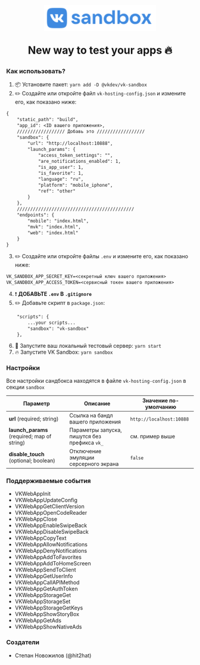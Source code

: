 <h1 align="center">
  <a href="#"><img src="docs/logo.svg?raw=true" width="300" alt="VK Sandbox"></a>
  <p>New way to test your apps 🔥</p>
</h1>

### Как использовать?
1. 📦 Установите пакет: ```yarn add -D @vkdev/vk-sandbox```
2. ✏️ Создайте или откройте файл ```vk-hosting-config.json``` и измените его, как показано ниже:
```
{
    "static_path": "build",
    "app_id": <ID вашего приложения>,
    ////////////////// Добавь это //////////////////
    "sandbox": {
        "url": "http://localhost:10888",
        "launch_params": {
            "access_token_settings": "",
            "are_notifications_enabled": 1,
            "is_app_user": 1,
            "is_favorite": 1,
            "language": "ru",
            "platform": "mobile_iphone",
            "ref": "other"
        }
    },
    ////////////////////////////////////////////
    "endpoints": {
        "mobile": "index.html",
        "mvk": "index.html",
        "web": "index.html"
    }
}
```
3. ✏️ Создайте или откройте файлы ```.env``` и измените его, как показано ниже:
```
VK_SANDBOX_APP_SECRET_KEY=<секретный ключ вашего приложения>
VK_SANDBOX_APP_ACCESS_TOKEN=<сервисный токен вашего приложения>
```
4. ❗️ **ДОБАВЬТЕ ```.env``` В ```.gitignore```**
5. ✏️ Добавьте скрипт в ```package.json```:
```
    "scripts": {
        ...your scripts...
        "sandbox": "vk-sandbox"
    },
```
6. 🚀 Запустите ваш локальный тестовый сервер: ```yarn start``` 
7. 🔥 Запустите VK Sandbox: ```yarn sandbox```

### Настройки
Все настройки сандбокса находятся в файле ```vk-hosting-config.json``` в секции ```sandbox```

| Параметр | Описание | Значение по-умолчанию  |
| ------------- | ------------- | ----- |
| **url** (required; string) | Ссылка на бандл вашего приложения | ```http://localhost:10888``` |
| **launch_params** (required; map of string) | Параметры запуска, пишутся без префикса ```vk_``` | см. пример выше |
| **disable_touch** (optional; boolean) | Отключение эмуляции серсерного экрана | ```false``` |

### Поддерживаемые события
* VKWebAppInit
* VKWebAppUpdateConfig
* VKWebAppGetClientVersion
* VKWebAppOpenCodeReader
* VKWebAppClose
* VKWebAppEnableSwipeBack
* VKWebAppDisableSwipeBack
* VKWebAppCopyText
* VKWebAppAllowNotifications
* VKWebAppDenyNotifications
* VKWebAppAddToFavorites
* VKWebAppAddToHomeScreen
* VKWebAppSendToClient
* VKWebAppGetUserInfo
* VKWebAppCallAPIMethod
* VKWebAppGetAuthToken
* VKWebAppStorageGet
* VKWebAppStorageSet
* VKWebAppStorageGetKeys
* VKWebAppShowStoryBox
* VKWebAppGetAds
* VKWebAppShowNativeAds

### Создатели
* Степан Новожилов (@hit2hat)